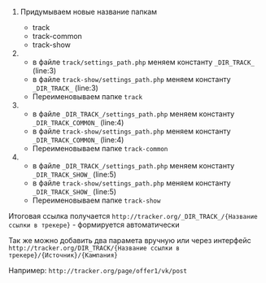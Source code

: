 1. Придумываем новые название папкам
    - track
    - track-common
    - track-show
2.
    - в файле `track/settings_path.php` меняем константу `_DIR_TRACK_` (line:3)
    - в файле `track-show/settings_path.php` меняем константу `_DIR_TRACK_` (line:3)
    - Переименовываем папке `track`

3.
    - в файле `_DIR_TRACK_/settings_path.php` меняем константу `_DIR_TRACK_COMMON_` (line:4)
    - в файле `track-show/settings_path.php` меняем константу `_DIR_TRACK_COMMON_` (line:4)
    - Переименовываем папке `track-common`
      
4.
    - в файле `_DIR_TRACK_/settings_path.php` меняем константу `_DIR_TRACK_SHOW_` (line:5)
    - в файле `track-show/settings_path.php` меняем константу `_DIR_TRACK_SHOW_` (line:5)
    - Переименовываем папке `track-show`
    
Итоговая ссылка получается `http://tracker.org/_DIR_TRACK_/{Название ссылки в трекере}` - формируется автоматически

Так же можно добавить два парамета вручную или через интерфейс `http://tracker.org/DIR_TRACK/{Название ссылки в трекере}/{Источник}/{Кампания}`

Например: `http://tracker.org/page/offer1/vk/post`
